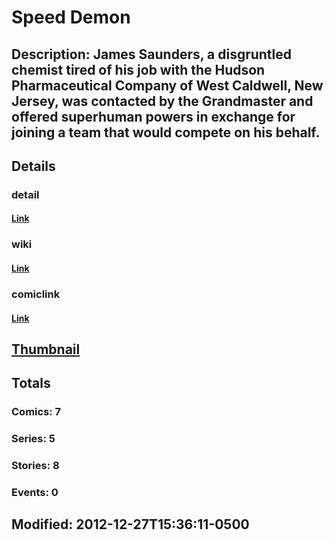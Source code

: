 # Speed Demon
## Description: James Saunders, a disgruntled chemist tired of his job with the Hudson Pharmaceutical Company of West Caldwell, New Jersey, was contacted by the Grandmaster and offered superhuman powers in exchange for joining a team that would compete on his behalf.
## Details
### detail
#### [Link](http://marvel.com/characters/3417/speed_demon?utm_campaign=apiRef&utm_source=225578a89fc76f3d20fbffda5d17a88d)
### wiki
#### [Link](http://marvel.com/universe/Speed_Demon?utm_campaign=apiRef&utm_source=225578a89fc76f3d20fbffda5d17a88d)
### comiclink
#### [Link](http://marvel.com/comics/characters/1011032/speed_demon?utm_campaign=apiRef&utm_source=225578a89fc76f3d20fbffda5d17a88d)
## [Thumbnail](http://i.annihil.us/u/prod/marvel/i/mg/5/90/4c0032463bef2.jpg)
## Totals
### Comics: 7
### Series: 5
### Stories: 8
### Events: 0
## Modified: 2012-12-27T15:36:11-0500